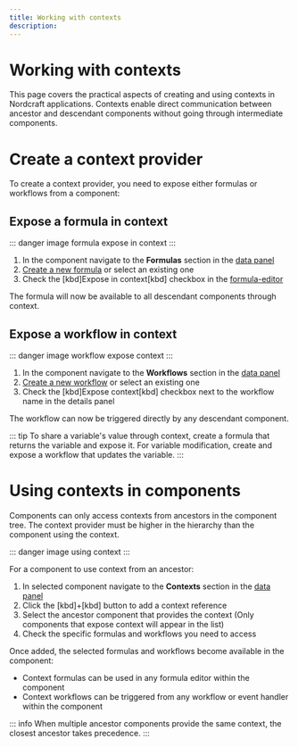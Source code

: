 ```yaml
---
title: Working with contexts
description:
---
```


# Working with contexts
This page covers the practical aspects of creating and using contexts in Nordcraft applications. Contexts enable direct communication between ancestor and descendant components without going through intermediate components.

# Create a context provider
To create a context provider, you need to expose either formulas or workflows from a component:

## Expose a formula in context

::: danger
image formula expose in context
:::

1. In the component navigate to the **Formulas** section in the [data panel](/the-editor/data-panel)
3. [Create a new formula](/formulas/working-with-formulas#create-a-formula) or select an existing one
4. Check the [kbd]Expose in context[kbd] checkbox in the [formula-editor](/formulas/overview#the-formula-editor)

The formula will now be available to all descendant components through context.

## Expose a workflow in context

::: danger
image workflow expose context
:::

1. In the component navigate to the **Workflows** section in the [data panel](/the-editor/data-panel)
2. [Create a new workflow](/workflows/working-with-workflows) or select an existing one
3. Check the [kbd]Expose context[kbd] checkbox next to the workflow name in the details panel

The workflow can now be triggered directly by any descendant component.

::: tip
To share a variable's value through context, create a formula that returns the variable and expose it. For variable modification, create and expose a workflow that updates the variable.
:::

# Using contexts in components
Components can only access contexts from ancestors in the component tree. The context provider must be higher in the hierarchy than the component using the context.

::: danger
image using context
:::

For a component to use context from an ancestor:
1. In selected component navigate to the **Contexts** section in the [data panel](/the-editor/data-panel)
2. Click the [kbd]+[kbd] button to add a context reference
3. Select the ancestor component that provides the context (Only components that expose context will appear in the list)
4. Check the specific formulas and workflows you need to access

Once added, the selected formulas and workflows become available in the component:
- Context formulas can be used in any formula editor within the component
- Context workflows can be triggered from any workflow or event handler within the component

::: info
When multiple ancestor components provide the same context, the closest ancestor takes precedence.
:::
